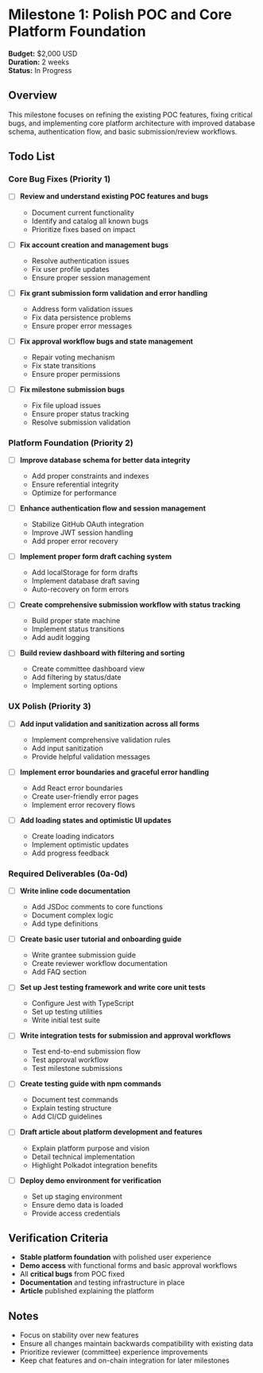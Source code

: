 # Milestone 1: Polish POC and Core Platform Foundation

**Budget:** $2,000 USD  
**Duration:** 2 weeks  
**Status:** In Progress

## Overview

This milestone focuses on refining the existing POC features, fixing critical bugs, and implementing core platform architecture with improved database schema, authentication flow, and basic submission/review workflows.

## Todo List

### Core Bug Fixes (Priority 1)

- [ ] **Review and understand existing POC features and bugs**
  - Document current functionality
  - Identify and catalog all known bugs
  - Prioritize fixes based on impact

- [ ] **Fix account creation and management bugs**
  - Resolve authentication issues
  - Fix user profile updates
  - Ensure proper session management

- [ ] **Fix grant submission form validation and error handling**
  - Address form validation issues
  - Fix data persistence problems
  - Ensure proper error messages

- [ ] **Fix approval workflow bugs and state management**
  - Repair voting mechanism
  - Fix state transitions
  - Ensure proper permissions

- [ ] **Fix milestone submission bugs**
  - Fix file upload issues
  - Ensure proper status tracking
  - Resolve submission validation

### Platform Foundation (Priority 2)

- [ ] **Improve database schema for better data integrity**
  - Add proper constraints and indexes
  - Ensure referential integrity
  - Optimize for performance

- [ ] **Enhance authentication flow and session management**
  - Stabilize GitHub OAuth integration
  - Improve JWT session handling
  - Add proper error recovery

- [ ] **Implement proper form draft caching system**
  - Add localStorage for form drafts
  - Implement database draft saving
  - Auto-recovery on form errors

- [ ] **Create comprehensive submission workflow with status tracking**
  - Build proper state machine
  - Implement status transitions
  - Add audit logging

- [ ] **Build review dashboard with filtering and sorting**
  - Create committee dashboard view
  - Add filtering by status/date
  - Implement sorting options

### UX Polish (Priority 3)

- [ ] **Add input validation and sanitization across all forms**
  - Implement comprehensive validation rules
  - Add input sanitization
  - Provide helpful validation messages

- [ ] **Implement error boundaries and graceful error handling**
  - Add React error boundaries
  - Create user-friendly error pages
  - Implement error recovery flows

- [ ] **Add loading states and optimistic UI updates**
  - Create loading indicators
  - Implement optimistic updates
  - Add progress feedback

### Required Deliverables (0a-0d)

- [ ] **Write inline code documentation**
  - Add JSDoc comments to core functions
  - Document complex logic
  - Add type definitions

- [ ] **Create basic user tutorial and onboarding guide**
  - Write grantee submission guide
  - Create reviewer workflow documentation
  - Add FAQ section

- [ ] **Set up Jest testing framework and write core unit tests**
  - Configure Jest with TypeScript
  - Set up testing utilities
  - Write initial test suite

- [ ] **Write integration tests for submission and approval workflows**
  - Test end-to-end submission flow
  - Test approval workflow
  - Test milestone submissions

- [ ] **Create testing guide with npm commands**
  - Document test commands
  - Explain testing structure
  - Add CI/CD guidelines

- [ ] **Draft article about platform development and features**
  - Explain platform purpose and vision
  - Detail technical implementation
  - Highlight Polkadot integration benefits

- [ ] **Deploy demo environment for verification**
  - Set up staging environment
  - Ensure demo data is loaded
  - Provide access credentials

## Verification Criteria

- **Stable platform foundation** with polished user experience
- **Demo access** with functional forms and basic approval workflows
- All **critical bugs** from POC fixed
- **Documentation** and testing infrastructure in place
- **Article** published explaining the platform

## Notes

- Focus on stability over new features
- Ensure all changes maintain backwards compatibility with existing data
- Prioritize reviewer (committee) experience improvements
- Keep chat features and on-chain integration for later milestones
